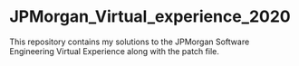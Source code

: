 # JPMorgan_Virtual_experience_2020

This repository contains my solutions to the JPMorgan Software Engineering Virtual Experience along with the patch file.

